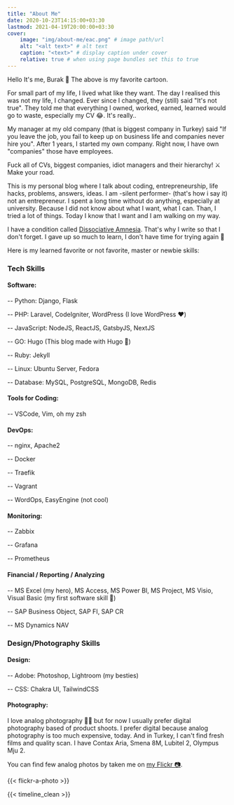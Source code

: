 ```yaml
---
title: "About Me"
date: 2020-10-23T14:15:00+03:30
lastmod: 2021-04-19T20:00:00+03:30
cover:
    image: "img/about-me/eac.png" # image path/url
    alt: "<alt text>" # alt text
    caption: "<text>" # display caption under cover
    relative: true # when using page bundles set this to true
---
```


Hello It's me, Burak 👋 The above is my favorite cartoon.

For small part of my life, I lived what like they want. The day I realised this was not my life, I changed. Ever since I changed, they (still) said "It's not true". They told me that everything I owned, worked, earned, learned would go to waste, especially my CV 😂. It's really..

My manager at my old company (that is biggest company in Turkey) said "If you leave the job, you fail to keep up on business life and companies never hire you". After 1 years, I started my own company. Right now, I have own "companies" those have employees.

Fuck all of CVs, biggest companies, idiot managers and their hierarchy! ⚔️
Make your road.

This is my personal blog where I talk about coding, entrepreneurship, life hacks, problems, answers, ideas. I am -silent performer- (that's how i say it) not an entrepreneur. I spent a long time without do anything, especially at university. Because I did not know about what I want, what I can. Than, I tried a lot of things. Today I know that I want and I am walking on my way.

I have a condition called [Dissociative Amnesia](https://en.wikipedia.org/wiki/Psychogenic_amnesia).
That's why I write so that I don't forget.
I gave up so much to learn, I don't have time for trying again 🧠

Here is my learned favorite or not favorite, master or newbie skills:

### Tech Skills

#### Software:

-- Python: Django, Flask

-- PHP: Laravel, CodeIgniter, WordPress (I love WordPress ❤️)

-- JavaScript: NodeJS, ReactJS, GatsbyJS, NextJS

-- GO: Hugo (This blog made with Hugo 🎉)

-- Ruby: Jekyll

-- Linux: Ubuntu Server, Fedora

-- Database: MySQL, PostgreSQL, MongoDB, Redis

#### Tools for Coding:

-- VSCode, Vim, oh my zsh

#### DevOps:

-- nginx, Apache2

-- Docker

-- Traefik

-- Vagrant

-- WordOps, EasyEngine (not cool)

#### Monitoring:

-- Zabbix

-- Grafana

-- Prometheus

#### Financial / Reporting / Analyzing

-- MS Excel (my hero), MS Access, MS Power BI, MS Project, MS Visio, Visual Basic (my first software skill 🥲)

-- SAP Business Object, SAP FI, SAP CR

-- MS Dynamics NAV

### Design/Photography Skills

#### Design:

-- Adobe: Photoshop, Lightroom (my besties)

-- CSS: Chakra UI, TailwindCSS

#### Photography:

I love analog photography 👰‍♀️ but for now I usually prefer digital photography based of product shoots. I prefer digital because analog photography is too much expensive, today. And in Turkey, I can't find fresh films and quality scan. I have Contax Aria, Smena 8M, Lubitel 2, Olympus Mju 2.

You can find few analog photos by taken me on [my Flickr 📷](https://www.flickr.com/photos/burakibis/).

{{< flickr-a-photo >}}

{{< timeline_clean >}}
